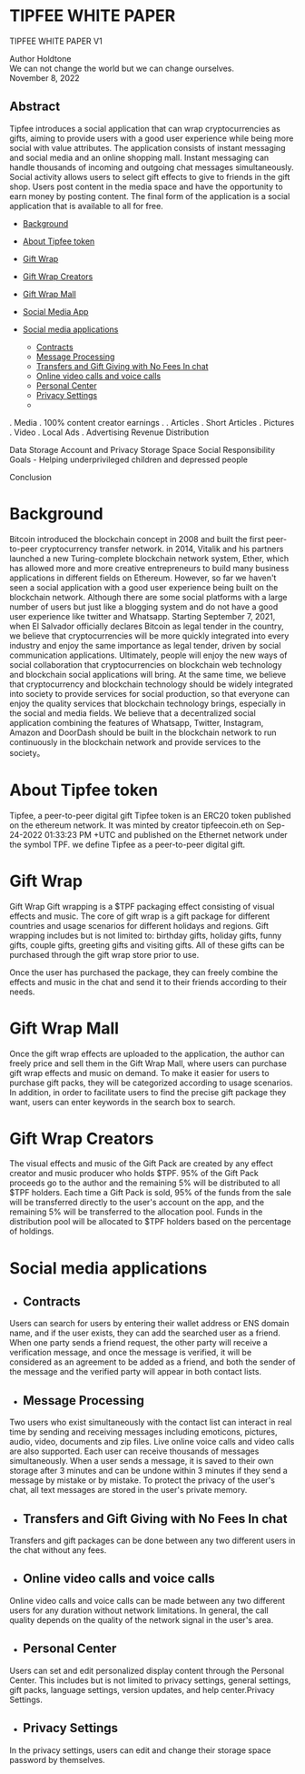 # TIPFEE WHITE PAPER

TIPFEE WHITE PAPER V1  




Author Holdtone \
We can not change the world but we can change ourselves. \
November 8, 2022



## Abstract
Tipfee introduces a social application that can wrap cryptocurrencies as gifts, aiming to provide users with a good user experience while being more social with
value attributes. The application consists of instant messaging and social media and an online shopping mall. Instant messaging can handle thousands of incoming 
and outgoing chat messages simultaneously. Social activity allows users to select gift effects to give to friends in the gift shop. Users post content in the
media space and have the opportunity to earn money by posting content. The final form of the application is a social application that is available to all for
free.
<!-- MarkdownTOC depth=4 autolink=true bracket=round list_bullets="-*+" -->


- [Background](#background) 
- [About Tipfee token](#about-tipfee-token) 
- [Gift Wrap](#gift-wrap) 
- [Gift Wrap Creators](#gift-wrap-creators) 
- [Gift Wrap Mall](#gift-wrap-mall) 
- [Social Media App](#social-media-applications) 

- [Social media applications](#social-media-applications)
  * [Contracts](#contracts)
  * [Message Processing](#message-processing)
  * [Transfers and Gift Giving with No Fees In chat](#transfers-and-gift-giving-with-no-fees-in-chat)
  * [Online video calls and voice calls](#online-video-calls-and-voice-calls)
  * [Personal Center](#personal-center)
  * [Privacy Settings](#privacy-settings)
  * 
. Media 
. 100% content creator earnings .
. Articles
. Short Articles
  . Pictures
. Video
. Local Ads
. Advertising Revenue Distribution

Data Storage
Account and Privacy
Storage Space
Social Responsibility Goals - Helping underprivileged children and depressed people

Conclusion


# Background
Bitcoin introduced the blockchain concept in 2008 and built the first peer-to-peer cryptocurrency transfer network. in 2014, Vitalik and his partners launched a
new Turing-complete blockchain network system, Ether, which has allowed more and more creative entrepreneurs to build many business applications in different 
fields on Ethereum. However, so far we haven't seen a social application with a good user experience being built on the blockchain network. Although there are some social
platforms with a large number of users but just like a blogging system and do not have a good user experience like twitter and Whatsapp. Starting September 7, 2021,
when El Salvador officially declares Bitcoin as legal tender in the country, we believe that cryptocurrencies will be more quickly integrated into every industry 
and enjoy the same importance as legal tender, driven by social communication applications. Ultimately, people will enjoy the new ways of social collaboration that
cryptocurrencies on blockchain web technology and blockchain social applications will bring. At the same time, we believe that cryptocurrency and blockchain 
technology should be widely integrated into society to provide services for social production, so that everyone can enjoy the quality services that blockchain
technology brings, especially in the social and media fields. We believe that a decentralized social application combining the features of Whatsapp, Twitter,
Instagram, Amazon and DoorDash should be built in the blockchain network to run continuously in the blockchain network and provide services to the society。

# About Tipfee token
Tipfee, a peer-to-peer digital gift
Tipfee token is an ERC20 token published on the ethereum network. It was minted by creator tipfeecoin.eth on Sep-24-2022 01:33:23 PM +UTC and published on the 
Ethernet network under the symbol TPF. we define Tipfee as a peer-to-peer digital gift.

# Gift Wrap
Gift Wrap
Gift wrapping is a $TPF packaging effect consisting of visual effects and music. The core of gift wrap is a gift package for different countries and usage scenarios
for different holidays and regions. Gift wrapping includes but is not limited to: birthday gifts, holiday gifts, funny gifts, couple gifts, greeting gifts and 
visiting gifts. All of these gifts can be purchased through the gift wrap store prior to use.

Once the user has purchased the package, they can freely combine the effects and music in the chat and send it to their friends according to their needs.

# Gift Wrap Mall
Once the gift wrap effects are uploaded to the application, the author can freely price and sell them in the Gift Wrap Mall, where users can purchase gift wrap 
effects and music on demand.
To make it easier for users to purchase gift packs, they will be categorized according to usage scenarios. In addition, in order to facilitate users to find the 
precise gift package they want, users can enter keywords in the search box to search.

# Gift Wrap Creators
The visual effects and music of the Gift Pack are created by any effect creator and music producer who holds $TPF. 95% of the Gift Pack proceeds go to the author 
and the remaining 5% will be distributed to all $TPF holders. Each time a Gift Pack is sold, 95% of the funds from the sale will be transferred directly to the 
user's account on the app, and the remaining 5% will be transferred to the allocation pool. Funds in the distribution pool will be allocated to $TPF holders based
on the percentage of holdings.


# Social media applications
*  ## Contracts
  Users can search for users by entering their wallet address or ENS domain name, and if the user exists, they can add the searched user as a friend. When one party sends a friend request, the other party will receive a verification message, and once the message is verified, it will be considered as an agreement to be added as a friend, and both the sender of the message and the verified party will appear in both contact lists.
  
  
*  ## Message Processing 
Two users who exist simultaneously with the contact list can interact in real time by sending and receiving messages including emoticons, pictures, audio, video, documents and zip files. Live online voice calls and video calls are also supported. Each user can receive thousands of messages simultaneously. When a user sends a message, it is saved to their own storage after 3 minutes and can be undone within 3 minutes if they send a message by mistake or by mistake. To protect the privacy of the user's chat, all text messages are stored in the user's private memory.


*  ## Transfers and Gift Giving with No Fees In chat 
Transfers and gift packages can be done between any two different users in the chat without any fees.
*  ## Online video calls and voice calls
Online video calls and voice calls can be made between any two different users for any duration without network limitations. In general, the call quality depends on the quality of the network signal in the user's area.


*  ## Personal Center
Users can set and edit personalized display content through the Personal Center. This includes but is not limited to privacy settings, general settings, gift packs, language settings, version updates, and help center.Privacy Settings.


*  ## Privacy Settings
In the privacy settings, users can edit and change their storage space password by themselves.

